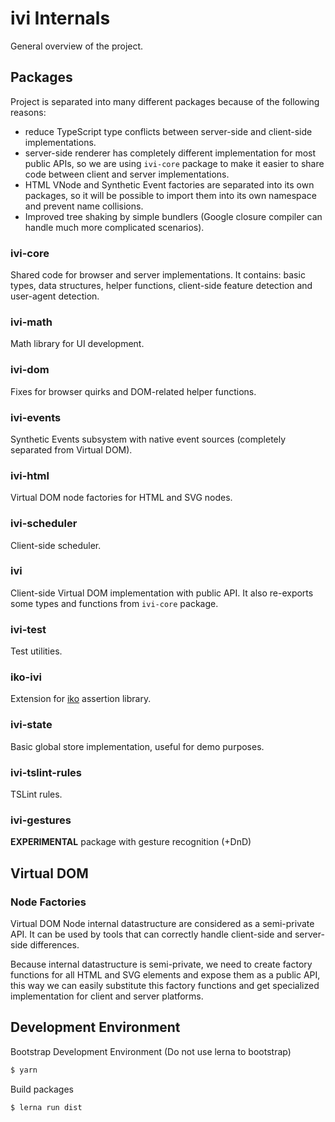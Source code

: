 # ivi Internals

General overview of the project.

## Packages

Project is separated into many different packages because of the following reasons:

- reduce TypeScript type conflicts between server-side and client-side implementations.
- server-side renderer has completely different implementation for most public APIs, so we are using `ivi-core` package
 to make it easier to share code between client and server implementations.
- HTML VNode and Synthetic Event factories are separated into its own packages, so it will be possible to import them
 into its own namespace and prevent name collisions.
- Improved tree shaking by simple bundlers (Google closure compiler can handle much more complicated scenarios).

### ivi-core

Shared code for browser and server implementations. It contains: basic types, data structures, helper functions,
client-side feature detection and user-agent detection.

### ivi-math

Math library for UI development.

### ivi-dom

Fixes for browser quirks and DOM-related helper functions.

### ivi-events

Synthetic Events subsystem with native event sources (completely separated from Virtual DOM).

### ivi-html

Virtual DOM node factories for HTML and SVG nodes.

### ivi-scheduler

Client-side scheduler.

### ivi

Client-side Virtual DOM implementation with public API. It also re-exports some types and functions from `ivi-core`
package.

### ivi-test

Test utilities.

### iko-ivi

Extension for [iko](https://github.com/localvoid/iko) assertion library.

### ivi-state

Basic global store implementation, useful for demo purposes.

### ivi-tslint-rules

TSLint rules.

### ivi-gestures

**EXPERIMENTAL** package with gesture recognition (+DnD)

## Virtual DOM

### Node Factories

Virtual DOM Node internal datastructure are considered as a semi-private API. It can be used by tools that can
correctly handle client-side and server-side differences.

Because internal datastructure is semi-private, we need to create factory functions for all HTML and SVG elements and
expose them as a public API, this way we can easily substitute this factory functions and get specialized
implementation for client and server platforms.

## Development Environment

Bootstrap Development Environment (Do not use lerna to bootstrap)

```sh
$ yarn
```

Build packages

```sh
$ lerna run dist
```